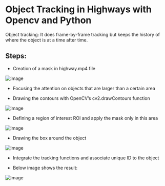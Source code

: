 # Object Tracking in Highways with Opencv and Python

Object tracking: It does frame-by-frame tracking but keeps the history of where the object is at a time after time.

## Steps:

-  Creation of a mask in highway.mp4 file

![image](https://user-images.githubusercontent.com/44448083/135055887-5816552e-b2b0-4c81-a20b-d08bed6c2970.png)

- Focusing the attention on objects that are larger than a certain area

- Drawing the contours with OpenCV’s cv2.drawContours function

![image](https://user-images.githubusercontent.com/44448083/135056094-a80e4626-c8c1-4fb4-b424-3132426a627e.png)


- Defining a region of interest ROI and apply the mask only in this area

![image](https://user-images.githubusercontent.com/44448083/135056316-b9ee9c65-fbd4-4a7f-97b7-c5043bc5b120.png)

- Drawing the box around the object

![image](https://user-images.githubusercontent.com/44448083/135056437-db217c10-d42b-4b16-8565-7b8601032a47.png)

- Integrate the tracking functions and associate unique ID to the object

- Below image shows the result:

![image](https://user-images.githubusercontent.com/44448083/135056795-8f2b9261-9348-4c2f-8d60-c593528d41af.png)

